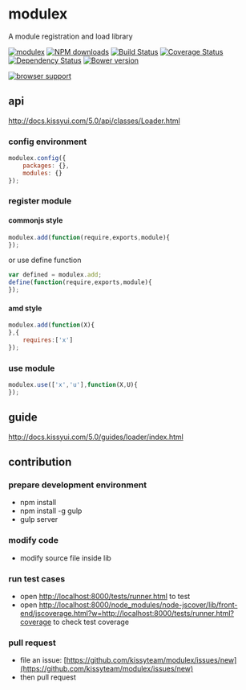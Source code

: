 # modulex

A module registration and load library

[![modulex](https://nodei.co/npm/modulex.png)](https://npmjs.org/package/modulex)
[![NPM downloads](http://img.shields.io/npm/dm/modulex.svg)](https://npmjs.org/package/modulex)
[![Build Status](https://secure.travis-ci.org/kissyteam/modulex.png?branch=master)](https://travis-ci.org/kissyteam/modulex)
[![Coverage Status](https://coveralls.io/repos/kissyteam/modulex/badge.png?branch=master)](https://coveralls.io/r/kissyteam/modulex?branch=master)
[![Dependency Status](https://gemnasium.com/kissyteam/modulex.png)](https://gemnasium.com/kissyteam/modulex)
[![Bower version](https://badge.fury.io/bo/modulex.svg)](http://badge.fury.io/bo/modulex)

[![browser support](https://ci.testling.com/kissyteam/modulex.png)](https://ci.testling.com/kissyteam/modulex)


## api

http://docs.kissyui.com/5.0/api/classes/Loader.html

### config environment

```javascript
modulex.config({
    packages: {},
    modules: {}
});
```

### register module

#### commonjs style

```javascript
modulex.add(function(require,exports,module){
});
```

or use define function

``` javascript
var defined = modulex.add;
define(function(require,exports,module){
});
```

#### amd style

```javascript
modulex.add(function(X){
},{
    requires:['x']
});
```

### use module

```javascript
modulex.use(['x','u'],function(X,U){
});
```

## guide

http://docs.kissyui.com/5.0/guides/loader/index.html

## contribution

### prepare development environment

* npm install
* npm install -g gulp
* gulp server

### modify code

* modify source file inside lib

### run test cases

* open [http://localhost:8000/tests/runner.html](http://localhost:8000/tests/runner.html) to test
* open [http://localhost:8000/node_modules/node-jscover/lib/front-end/jscoverage.html?w=http://localhost:8000/tests/runner.html?coverage](http://localhost:8000/node_modules/node-jscover/lib/front-end/jscoverage.html?w=http://localhost:8000/tests/runner.html?coverage) to check test coverage

### pull request

* file an issue: [https://github.com/kissyteam/modulex/issues/new](https://github.com/kissyteam/modulex/issues/new)
* then pull request